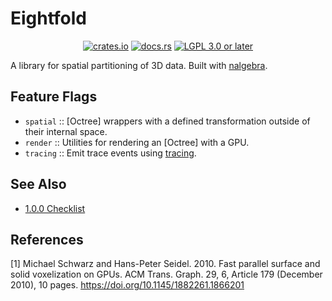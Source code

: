 # Eightfold

<p align="center">
  <a href="https://crates.io/crates/eightfold"><img src="https://img.shields.io/crates/v/eightfold" alt="crates.io"/></a>
  <a href="https://docs.rs/eightfold"><img src="https://img.shields.io/docsrs/eightfold" alt="docs.rs"/></a>
  <a href="https://opensource.org/licenses/lgpl-license"><img src="https://img.shields.io/crates/l/eightfold" alt="LGPL 3.0 or later"/></a>
</p>

A library for spatial partitioning of 3D data. Built with [nalgebra](https://nalgebra.org).

## Feature Flags

* `spatial` :: [Octree] wrappers with a defined transformation outside of their internal space.
* `render` :: Utilities for rendering an [Octree] with a GPU.
* `tracing` :: Emit trace events using [tracing](https://github.com/tokio-rs/tracing).

## See Also

* [1.0.0 Checklist](https://github.com/SignalWalker/eightfold/issues/1)

## References

\[1\] Michael Schwarz and Hans-Peter Seidel. 2010. Fast parallel surface and solid voxelization on GPUs. ACM Trans. Graph. 29, 6, Article 179 (December 2010), 10 pages. <https://doi.org/10.1145/1882261.1866201>
